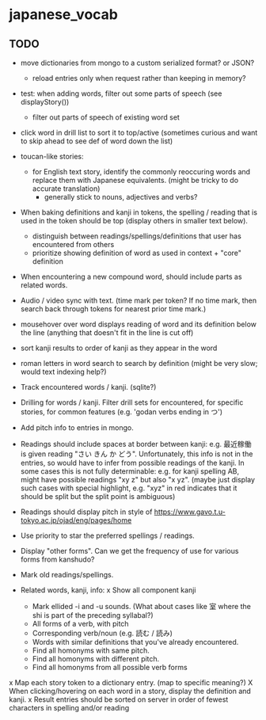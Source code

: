 # japanese_vocab

## TODO

- move dictionaries from mongo to a custom serialized format? or JSON?
    - reload entries only when request rather than keeping in memory?

- test: when adding words, filter out some parts of speech (see displayStory())
    - filter out parts of speech of existing word set

- click word in drill list to sort it to top/active (sometimes curious and want to skip ahead to see def of word down the list)


- toucan-like stories:
    - for English text story, identify the commonly reoccuring words and replace them with Japanese equivalents. (might be tricky to do accurate translation)
        - generally stick to nouns, adjectives and verbs?

- When baking definitions and kanji in tokens, the spelling / reading that is used in the token should be top (display others in smaller text below).
    - distinguish between readings/spellings/definitions that user has encountered from others
    - prioritize showing definition of word as used in context + "core" definition

- When encountering a new compound word, should include parts as related words.
- Audio / video sync with text. (time mark per token? If no time mark, then search back through tokens for nearest prior time mark.)
- mousehover over word displays reading of word and its definition below the line (anything that doesn't fit in the line is cut off)

- sort kanji results to order of kanji as they appear in the word
- roman letters in word search to search by definition (might be very slow; would text indexing help?)

- Track encountered words / kanji. (sqlite?)
- Drilling for words / kanji. Filter drill sets for encountered, for specific stories, for common features (e.g. 'godan verbs ending in つ')

- Add pitch info to entries in mongo.
- Readings should include spaces at border between kanji: e.g. 最近稼働 is given reading "さい きん か どう". Unfortunately, this info is not in the entries, so would have to infer from possible readings of the kanji. In some cases this is not fully determinable: e.g. for kanji spelling AB, might have possible readings "xy z" but also "x yz". (maybe just display such cases with special highlight, e.g. "xyz" in red indicates that it should be split but the split point is ambiguous)
- Readings should display pitch in style of https://www.gavo.t.u-tokyo.ac.jp/ojad/eng/pages/home
- Use priority to star the preferred spellings / readings.
- Display "other forms". Can we get the frequency of use for various forms from kanshudo?
- Mark old readings/spellings.
- Related words, kanji, info:
    x Show all component kanji
    - Mark ellided -i and -u sounds. (What about cases like 室 where the shi is part of the preceding syllabal?)
    - All forms of a verb, with pitch
    - Corresponding verb/noun (e.g. 読む / 読み)
    - Words with similar definitions that you've already encountered.
    - Find all homonyms with same pitch.
    - Find all homonyms with different pitch.
    - Find all homonyms from all possible verb forms


x Map each story token to a dictionary entry. (map to specific meaning?)
X When clicking/hovering on each word in a story, display the definition and kanji.
x Result entries should be sorted on server in order of fewest characters in spelling and/or reading